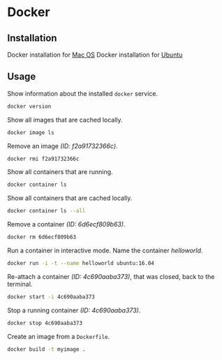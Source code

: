 Docker
======


Installation
------------

Docker installation for [Mac OS](https://docs.docker.com/docker-for-mac/install/)
Docker installation for [Ubuntu](https://docs.docker.com/install/linux/docker-ce/ubuntu/)


Usage
-----

Show information about the installed `docker` service.

```bash
docker version
```

Show all images that are cached locally.

```bash
docker image ls
```

Remove an image _(ID: f2a91732366c)_.

```bash
docker rmi f2a91732366c
```

Show all containers that are running.

```bash
docker container ls
```

Show all containers that are cached locally.

```bash
docker container ls --all
```

Remove a container _(ID: 6d6ecf809b63)_.

```bash
docker rm 6d6ecf809b63
```

Run a container in interactive mode. Name the container _helloworld_.

```bash
docker run -i -t --name helloworld ubuntu:16.04
```

Re-attach a container _(ID: 4c690aaba373)_, that was closed, back to the terminal.

```bash
docker start -i 4c690aaba373
```

Stop a running container _(ID: 4c690aaba373)_.

```bash
docker stop 4c690aaba373
```

Create an image from a `Dockerfile`.

```bash
docker build -t myimage .
```